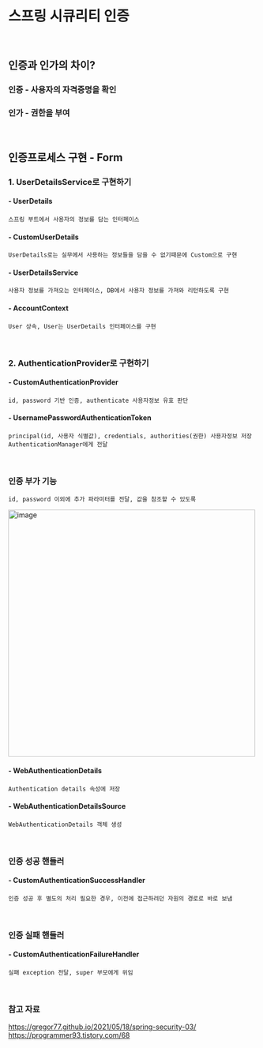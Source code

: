 # 스프링 시큐리티 인증

<br>

## 인증과 인가의 차이?
### 인증 - 사용자의 자격증명을 확인
### 인가 - 권한을 부여

<br>

## 인증프로세스 구현 - Form
### 1. UserDetailsService로 구현하기
#### - UserDetails
`스프링 부트에서 사용자의 정보를 담는 인터페이스`
#### - CustomUserDetails
`UserDetails로는 실무에서 사용하는 정보들을 담을 수 없기때문에 Custom으로 구현`
#### - UserDetailsService
`사용자 정보를 가져오는 인터페이스, DB에서 사용자 정보를 가져와 리턴하도록 구현`
#### - AccountContext
`User 상속, User는 UserDetails 인터페이스를 구현`

<br>

### 2. AuthenticationProvider로 구현하기
#### - CustomAuthenticationProvider
`id, password 기반 인증, authenticate 사용자정보 유효 판단`
#### - UsernamePasswordAuthenticationToken
`principal(id, 사용자 식별값), credentials, authorities(권한) 사용자정보 저장 AuthenticationManager에게 전달`

<br>

### 인증 부가 기능
`id, password 이외에 추가 파라미터를 전달, 값을 참조할 수 있도록` 

<img width="500" alt="image" src="https://user-images.githubusercontent.com/65100355/222185485-5e4ce43d-55fa-4928-8bbd-42e0baa059ad.png">

#### - WebAuthenticationDetails
`Authentication details 속성에 저장`

#### - WebAuthenticationDetailsSource
`WebAuthenticationDetails 객체 생성`

<br>

### 인증 성공 핸들러

#### - CustomAuthenticationSuccessHandler
`인증 성공 후 별도의 처리 필요한 경우, 이전에 접근하려던 자원의 경로로 바로 보냄`

<br>

### 인증 실패 핸들러

#### - CustomAuthenticationFailureHandler
`실패 exception 전달, super 부모에게 위임`

<br>

### 참고 자료
https://gregor77.github.io/2021/05/18/spring-security-03/
https://programmer93.tistory.com/68

